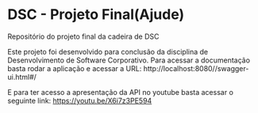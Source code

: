 # DSC - Projeto Final(Ajude)

Repositório do projeto final da cadeira de DSC

Este projeto foi desenvolvido para conclusão da disciplina de Desenvolvimento de Software Corporativo.
Para acessar a documentação basta rodar a aplicação e acessar a URL: http://localhost:8080//swagger-ui.html#/

E para ter acesso a apresentação da API no youtube basta acessar o seguinte link: https://youtu.be/X6i7z3PE594


